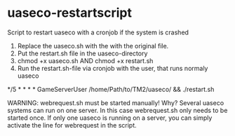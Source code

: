 # uaseco-restartscript
Script to restart uaseco with a cronjob if the system is crashed

1. Replace the uaseco.sh with the with the original file.
2. Put the restart.sh file in the uaseco-directory
3. chmod +x uaseco.sh AND chmod +x restart.sh
4. Run the restart.sh-file via cronjob with the user, that runs normaly uaseco

*/5 * * * * GameServerUser /home/Path/to/TM2/uaseco/ && ./restart.sh

WARNING: webrequest.sh must be started manually!
Why?
Several uaseco systems can run on one server. In this case webrequest.sh only needs to be started once.
If only one uaseco is running on a server, you can simply activate the line for webrequest in the script.
